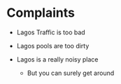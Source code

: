 # Complaints

- Lagos Traffic is too bad

- Lagos pools are too dirty
- Lagos is a really noisy place
    - But you can surely get around